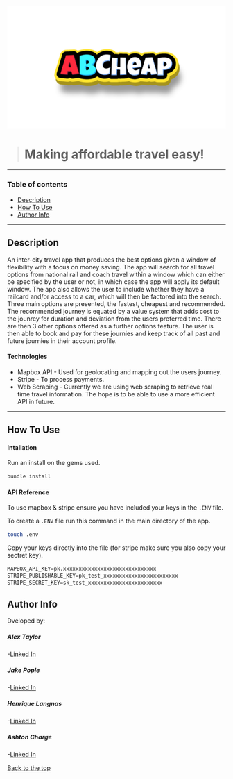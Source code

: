 ![ABCheap logo](https://github.com/Shakey343/ABCheap/blob/master/app/assets/images/ABCheap-no-background.png)
> # Making affordable travel easy!

---

### Table of contents

- [Description](#description)
- [How To Use](#how-to-use)
- [Author Info](#author-info)

---

## Description

An inter-city travel app that produces the best options given a window of flexibility with a focus on money saving. The app will search for all travel options from national rail and coach travel within a window which can either be specified by the user or not, in which case the app will apply its default window. The app also allows the user to include whether they have a railcard and/or access to a car, which will then be factored into the search. Three main options are presented, the fastest, cheapest and recommended. The recommended journey is equated by a value system that adds cost to the jounrey for duration and deviation from the users preferred time. There are then 3 other options offered as a further options feature. The user is then able to book and pay for these journies and keep track of all past and future journies in their account profile.

#### Technologies

- Mapbox API - Used for geolocating and mapping out the users journey.
- Stripe - To process payments.
- Web Scraping - Currently we are using web scraping to retrieve real time travel information. The hope is to be able to use a more efficient API in future.

---
## How To Use

#### Intallation

Run an install on the gems used.

```sh
bundle install
```

#### API Reference

To use mapbox & stripe ensure you have included your keys in the `.ENV` file.

To create a `.ENV` file run this command in the main directory of the app.

```sh
touch .env
```
Copy your keys directly into the file (for stripe make sure you also copy your sectret key).

```
MAPBOX_API_KEY=pk.xxxxxxxxxxxxxxxxxxxxxxxxxxxxxx
STRIPE_PUBLISHABLE_KEY=pk_test_xxxxxxxxxxxxxxxxxxxxxxxx
STRIPE_SECRET_KEY=sk_test_xxxxxxxxxxxxxxxxxxxxxxxx
```

## Author Info

Dveloped by:
##### Alex Taylor
-[Linked In](#)

##### Jake Pople
-[Linked In](#)

##### Henrique Langnas
-[Linked In](#)

##### Ashton Charge
-[Linked In](https://www.linkedin.com/in/ashton-charge-a68839234/)

[Back to the top](ABCheap)


